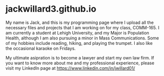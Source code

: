 # jackwillard3.github.io

My name is Jack, and this is my programming page where I upload all the necessary files and projects that I am working on for my class, COMM-165.  I am currently a student at Lehigh University, and my Major is Population Health, although I am also pursuing a minor in Mass Communications.  Some of my hobbies include reading, hiking, and playing the trumpet.  I also like the occasional karaoke on Fridays.

My ultimate asipration is to become a lawyer and start my own law firm.  If you want to know more about me and my professional experience, please visit my LinkedIn page at https://www.linkedin.com/in/jwillard01/
